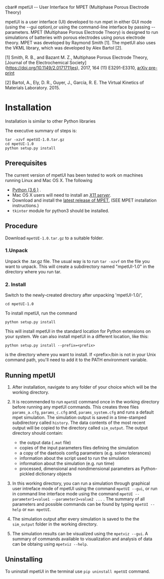 cbar# mpetUI -- User Interface for MPET (Multiphase Porous Electrode Theory)

mpetUI is a user interface (UI) developed to run mpet in either GUI mode (using the --gui option),or using the command-line interface by passing --parameters. MPET (Multiphase Porous Electrode Theory) is designed to run simulations of batteries with porous electrodes using porus electrode theory. MPET was developed by Raymond Smith [1]. The mpetUI also uses the VKML library, which was developed by Alex Bartol [2].

[1] Smith, R. B., and Bazant M. Z., Multiphase Porous Electrode Theory, [Journal of the Electrochemical Society] (https://doi.org/10.1149/2.0171711jes), 2017, 164 (11) E3291-E3310, [arXiv pre- print](https://arxiv.org/abs/1702.08432)

[2] Bartol, A., Ely, D. R., Guyer, J., García, R. E. The Virtual Kinetics of Materials Laboratory. 2015.


# Installation

Installation is similar to other Python libraries

The executive summary of steps is:
```
tar -xzvf mpetUI-1.0.tar.gz
cd mpetUI-1.0
python setup.py install
```

## Prerequisites

The current version of mpetUI has been tested to work on machines running Linux  and Mac OS X. The following 
- [Python (3.6 )](http://www.python.org) .
- Mac OS X users will need to install an [*X11 server*](http://xquartz.macosforge.org/).
- Download and install the [latest release  of MPET](https://bitbucket.org/bazantgroup/mpet/downloads/?tab=tags), (SEE MPET installation instructions.)
- `tkinter` module for python3 should be installed. 

## Procedure

Download `mpetUI-1.0.tar.gz` to a suitable folder. 
### 1.Unpack

  Unpack the .tar.gz file.  The usual way is to run `tar -xzvf` on the
  file you want to unpack.  This will create a subdirectory named
  "mpetUI-1.0" in the directory where you run tar.

### 2. Install

Switch to the newly-created directory after unpacking 'mpetUI-1.0/', 

```
cd mpetUI-1.0

```
To install mpetUI, run the command 

```
python setup.py install
```
This will install mpetUI in the standard location for Python
extensions on your system. We can also install mpetUI in a different location, like this:

```
python setup.py install --prefix=<prefix>
```
<prefix> is the directory where you want to install. If \<prefix>/bin is not in your Unix command path, you'll need to add it to the PATH environment variable. 

## Running mpetUI

1. After installation, navigate to any folder of your choice which will be the working directory. 
2. It is recommended to run `mpetUI` command once in the working directory before running any mpetUI commands. 
    This creates three files `params_a.cfg`, `params_c.cfg` and, `params_system.cfg` and runs a default mpet simulation. The simulation output is saved in a time-stamped subdirectory called `history`. The data contents of the most recent output will be copied to the directory called `sim_output`. The output directory should contain:
    - the output data (`.mat` file)
    - copies of the input parameters files defining the simulation
    - a copy of the daetools config parameters (e.g. solver tolerances)
    - information about the script used to run the simulation
    - information about the simulation (e.g. run time)
    - processed, dimensional and nondimensional parameters as
      Python-pickled dictionary objects
      
3. In this working directory, you can run a simulation through graphical user intreface mode of mpetUI using the command `mpetUI --gui`, or run in command line interface mode using the command `mpetUI --parameter1=value1 --parameter2=value2 ...` . The summary of all parameters and possible commands can be found by typing `mpetUI --help` or `man mpetUI`.  
4. The simulation output after every simulation is saved to the the `sim_output` folder in the working directory. 
5. The simulation results can be visualized using the `mpetviz --gui`. A summary of commands available to visualization and analysis of data can be obtaing using `mpetviz --help`. 

## Uninstalling

To uninstall mpetUI in the terminal use `pip uninstall mpetUI` command.
